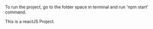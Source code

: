 To run the project, go to the folder space in terminal and run 'npm start' command.

This is a reactJS Project.